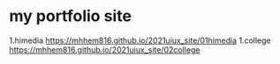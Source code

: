 # my portfolio site

1.himedia https://mhhem816.github.io/2021uiux_site/01himedia
1.college https://mhhem816.github.io/2021uiux_site/02college
